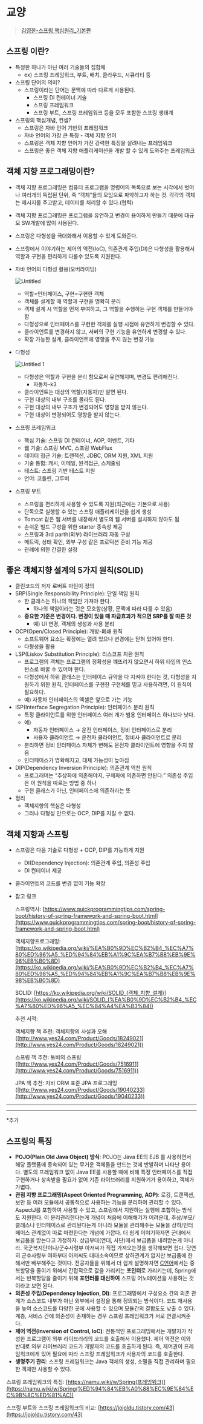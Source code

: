 # 교양

>[김영한-스프링 핵심원리_기본편](https://www.inflearn.com/course/%EC%8A%A4%ED%94%84%EB%A7%81-%ED%95%B5%EC%8B%AC-%EC%9B%90%EB%A6%AC-%EA%B8%B0%EB%B3%B8%ED%8E%B8#)

## 스프링 이란?

- 특정한 하나가 아닌 여러 기술들의 집합체
    - ex) 스프링 프레임워크, 부트, 배치, 클라우드, 시큐리티 등
- 스프링 단어의 의미?
    - 스프링이라는 단어는 문맥에 따라 다르게 사용된다.
        - 스프링 DI 컨테이너 기술
        - 스프링 프레임워크
        - 스프링 부트, 스프링 프레임워크 등을 모두 포함한 스프링 생태계
- 스프링의 핵심개념, 컨셉?
    - 스프링은 자바 언어 기반의 프레임워크
    - 자바 언어의 가장 큰 특징 - 객체 지향 언어
    - 스프링은 객체 지향 언어가 가진 강력한 특징을 살려내는 프레임워크
    - 스프링은 좋은 객체 지향 애플리케이션을 개발 할 수 있게 도와주는 프레임워크

## 객체 지향 프로그래밍이란?

- 객체 지향 프로그래밍은 컴퓨터 프로그램을 명령어의 목록으로 보는 시각에서 벗어나 여러개의 독립된 단위, 즉 “객체”들의 모임으로 파악하고자 하는 것. 각각의 객체는 메시지를 주고받고, 데이터를 처리할 수 있다.(협력)
- 객체 지향 프로그래밍은 프로그램을 유연하고 변경이 용이하게 만들기 때문에 대규모 SW개발에 많이 사용된다.
- 스프링은 다형성을 극대화해서 이용할 수 있게 도와준다.
- 스프링에서 이야기하는 제어의 역전(IoC), 의존관계 주입(DI)은 다형성을 활용해서 역할과 구현을 편리하게 다룰수 있도록 지원한다.

- 자바 언어의 다형성 활용(오버라이딩)
    
    ![Untitled](https://user-images.githubusercontent.com/75190035/150494742-53a8e45a-0a6c-40cb-b369-574d945e5de9.png)

    - 역할=인터페이스, 구현=구현한 객체
    - 객체를 설계할 때 역할과 구현을 명확히 분리
    - 객체 설계 시 역할을 먼저 부여하고, 그 역할을 수행하는 구현 객체를 만들어야 함
    - 다형성으로 인터페이스를 구현한 객체를 실행 시점에 유연하게 변경할 수 있다.
    - 클라이언트를 변경하지 않고, 서버의 구현 기능을 유연하게 변경할 수 있다.
    - 확장 가능한 설계, 클라이언트에 영향을 주지 않는 변경 가능
- 다형성
    
    ![Untitled 1](https://user-images.githubusercontent.com/75190035/150494822-e1d31abf-7f13-43ef-8d83-3abbd1dd868e.png)

    - 다형성은 역할과 구현을 분리 함으로써 유연해지며, 변경도 편리해진다.
        - 자동차-k3
    - 클라이언트는 대상의 역할(자동차)만 알면 된다.
    - 구현 대상의 내부 구조를 몰라도 된다.
    - 구현 대상의 내부 구조가 변경되어도 영향을 받지 않는다.
    - 구현 대상이 변경되어도 영향을 받지 않는다.
- 스프링 프레임워크
    - 핵심 기술: 스프링 DI 컨테이너, AOP, 이벤트, 기타
    - 웹 기술: 스프링 MVC, 스프링 WebFlux
    - 데이터 접근 기술: 트랜잭션, JDBC, ORM 지원, XML 지원
    - 기술 통합: 캐시, 이메일, 원격접근, 스케줄링
    - 테스트: 스프링 기반 테스트 지원
    - 언어: 코틀린, 그루비
- 스프링 부트
    - 스프링을 편리하게 사용할 수 있도록 지원(최근에는 기본으로 사용)
    - 단독으로 실행할 수 있는 스프링 애플리케이션을 쉽게 생성
    - Tomcat 같은 웹 서버를 내장해서 별도의 웹 서버를 설치하지 않아도 됨
    - 손쉬운 빌드 구성을 위한 starter 종속성 제공
    - 스프링과 3rd parth(외부) 라이브러리 자동 구성
    - 메트릭, 상태 확인, 외부 구성 같은 프로덕션 준비 기능 제공
    - 관례에 의한 간결한 설정

## 좋은 객체지향 설계의 5가지 원칙(SOLID)

- 클린코드의 저자 로버트 마틴이 정의
- SRP(Single Responsibility Principle): 단일 책임 원칙
    - 한 클래스는 하나의 책임만 가져야 한다.
        - 하나의 책임이라는 것은 모호함(상황, 문맥에 따라 다를 수 있음)
    - **중요한 기준은 변경이다. 변경이 있을 때 파급효과가 적으면 SRP를 잘 따른 것**
        - 예) UI 변경, 객체의 생성과 사용 분리
- OCP(Open/Closed Principle): 개방-폐쇄 원칙
    - 소프트웨어 요소는 확장에는 열려 있으나 변경에는 닫혀 있어야 한다.
    - 다형성을 활용
- LSP(Liskov Substitution Principle): 리스코프 치환 원칙
    - 프로그램의 객체는 프로그램의 정확성을 꺠뜨리지 않으면서 하위 타입의 인스턴스로 바꿀 수 있어야 한다.
    - 다형성에서 하위 클래스는 인터페이스 규약을 다 지켜야 한다는 것, 다형성을 지원하기 위한 원칙, 인터페이스를 구현한 구현체를 믿고 사용하려면, 이 원칙이 필요하다.
    - 예) 자동차 인터페이스의 엑셀은 앞으로 가는 기능
- ISP(Interface Segregation Principle): 인터페이스 분리 원칙
    - 특정 클라이언트를 위한 인터페이스 여러 개가 범용 인터페이스 하나보다 낫다.
    - 예)
        - 자동차 인터페이스 → 운전 인터페이스, 정비 인터페이스로 분리
        - 사용자 클라이언트 → 운전자 클라이언트, 정비사 클라이언트로 분리
    - 분리하면 정비 인터페이스 자체가 변해도 운전자 클라이언트에 영향을 주지 않음
    - 인터페이스가 명확해지고, 대체 가능성이 높아짐
- DIP(Dependency Inversion Principle): 의존관계 역천 원칙
    - 프로그래머는 “추상화에 의존해야지, 구체화에 의존하면 안된다.” 의존성 주입은 이 원칙을 따르는 방법 중 하나
    - 구현 클래스가 아닌, 인터페이스에 의존하라는 뜻
- 정리
    - 객체지향의 핵심은 다형성
    - 그러나 다형성 만으로는 OCP, DIP를 지킬 수 없다.
    

## 객체 지향과 스프링

- 스프링은 다음 기술로 다형성 + OCP, DIP를 가능하게 지원
    - DI(Dependency Injection): 의존관계 주입, 의존성 주입
    - DI 컨테이너 제공
- 클라이언트의 코드를 변경 없이 기능 확장

- 참고 링크
    
    스프링역사: [https://www.quickprogrammingtips.com/spring-boot/history-of-spring-framework-and-spring-boot.html](https://www.quickprogrammingtips.com/spring-boot/history-of-spring-framework-and-spring-boot.html)
    
    객체지향프로그래밍: [https://ko.wikipedia.org/wiki/%EA%B0%9D%EC%B2%B4_%EC%A7%80%ED%96%A5_%ED%94%84%EB%A1%9C%EA%B7%B8%EB%9E%98%EB%B0%8D](https://ko.wikipedia.org/wiki/%EA%B0%9D%EC%B2%B4_%EC%A7%80%ED%96%A5_%ED%94%84%EB%A1%9C%EA%B7%B8%EB%9E%98%EB%B0%8D)
    
    SOLID: [https://ko.wikipedia.org/wiki/SOLID_(객체_지향_설계)](https://ko.wikipedia.org/wiki/SOLID_(%EA%B0%9D%EC%B2%B4_%EC%A7%80%ED%96%A5_%EC%84%A4%EA%B3%84))
    
    추천 서적:
    
    객체지향 책 추천: 객체지향의 사실과 오해([http://www.yes24.com/Product/Goods/18249021](http://www.yes24.com/Product/Goods/18249021))
    
    스프링 책 추천: 토비의 스프링([http://www.yes24.com/Product/Goods/7516911](http://www.yes24.com/Product/Goods/7516911))
    
    JPA 책 추천: 자바 ORM 표준 JPA 프로그래밍([http://www.yes24.com/Product/Goods/19040233](http://www.yes24.com/Product/Goods/19040233))
    

---

---

*추가

## 스프링의 특징

- **POJO(Plain Old Java Object) 방식**: POJO는 Java EE의 EJB 를 사용하면서 해당 플랫폼에 종속되어 있는 무거운 객체들을 만드는 것에 반발하며 나타난 용어다. 별도의 프레임워크 없이 Java EE를 사용할 때에 비해 특정 인터페이스를 직접 구현하거나 상속받을 필요가 없어 기존 라이브러리를 지원하기가 용이하고, 객체가 가볍다.
- **관점 지향 프로그래밍(Aspect Oriented Programming, AOP)**: 로깅, 트랜잭션, 보안 등 여러 모듈에서 공통적으로 사용하는 기능을 분리하여 관리할 수 있다. AspectJ를 포함하여 사용할 수 있고, 스프링에서 지원하는 실행에 조합하는 방식도 지원한다. 이 분리관리한다는게 개념이 처음에 이해해기가 어려운데, 추상/부모/클래스나 인터페이스로 관리된다는게 아니라 모듈을 관리해주는 모듈을 상하/인터페이스 관계없이 따로 마련한다는 개념에 가깝다. 더 쉽게 이야기하자면 군대에서 보급품을 받는다고 가정하자. 상급부대(연대, 사단)에서 보급품을 내려받는게 아니라. 국군복지단이나/군수사령부 아저씨가 직접 가져오는것을 생각해보면 쉽다. 당연히 군수사령부 여하부대 아저씨도 대대소속이므로 상하관계가 없지만 보급품에 한해서만 배부해주는 것이다. 전공자들을 위해서 더 쉽게 설명하자면 [C언어](https://namu.wiki/w/C%EC%96%B8%EC%96%B4)에서는 중복할당을 줄이기 위해서 간접적으로 값을 가리키는 **포인터**로 가리키는데, Spring에서는 반복할당을 줄이기 위해 **포인터를 대신하여** 스프링 어노테이션을 사용하는 것이라고 보면 된다.
- **의존성 주입(Dependency Injection, DI)**: 프로그래밍에서 구성요소 간의 의존 관계가 소스코드 내부가 아닌 외부에서 설정을 통해 정의되는 방식이다. 코드 재사용을 높여 소스코드를 다양한 곳에 사용할 수 있으며 모듈간의 결합도도 낮출 수 있다. 계층, 서비스 간에 의존성이 존재하는 경우 스프링 프레임워크가 서로 연결시켜준다.
- **제어 역전(Inversion of Control, IoC)**: 전통적인 프로그래밍에서는 개발자가 작성한 프로그램이 외부 라이브러리의 코드를 호출해서 이용했다. 제어 역전은 이와 반대로 외부 라이브러리 코드가 개발자의 코드를 호출하게 된다. 즉, 제어권이 프레임워크에게 있어 필요에 따라 스프링 프레임워크가 사용자의 코드를 호출한다.
- **생명주기 관리**: 스프링 프레임워크는 Java 객체의 생성, 소멸을 직접 관리하며 필요한 객체만 사용할 수 있다.

스프링 프레임워크의 특징: [https://namu.wiki/w/Spring(프레임워크)](https://namu.wiki/w/Spring(%ED%94%84%EB%A0%88%EC%9E%84%EC%9B%8C%ED%81%AC))

스프링 부트와 스프링 프레임워크의 비교: [https://jojoldu.tistory.com/43](https://jojoldu.tistory.com/43)
